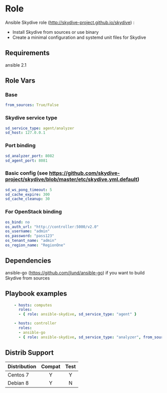 Role
=========
Ansible Skydive role (http://skydive-project.github.io/skydive) :
* Install Skydive from sources or use binary
* Create a minimal configuration and systemd unit files for Skydive

Requirements
------------
ansible 2.1

Role Vars
--------------
### Base
```yaml
from_sources: True/False
```
### Skydive service type
```yaml
sd_service_type: agent/analyzer
sd_host: 127.0.0.1
```
### Port binding
```yaml
sd_analyzer_port: 8082
sd_agent_port: 8081
```
### Basic config (see https://github.com/skydive-project/skydive/blob/master/etc/skydive.yml.default)
```yaml
sd_ws_pong_timeout: 5
sd_cache_expire: 300
sd_cache_cleanup: 30
```
### For OpenStack binding
```yaml
os_bind: no
os_auth_url: "http://controller:5000/v2.0"
os_username: "admin"
os_password: "pass123"
os_tenant_name: "admin"
os_region_name: "RegionOne"
```
Dependencies
------------
ansible-go (https://github.com/jlund/ansible-go) if you want to build Skydive from sources


Playbook examples
-------------------
```yaml
    - hosts: computes
      roles:
      - { role: ansible-skydive, sd_service_type: "agent" }
```

```yaml
    - hosts: controller
      roles:
      - ansible-go
      - { role: ansible-skydive, sd_service_type: "analyzer", from_sources: "yes" }
```

Distrib Support
--------------------
| Distribution | Compat | Test  |
| ------------ |:------:| :----:|
|   Centos 7   |   Y    |   Y   |
|   Debian 8   |   Y    |   N   |
